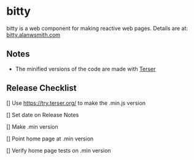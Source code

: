 # bitty

bitty is a web component for making
reactive web pages. Details are
at: [bitty.alanwsmith.com](https://bitty.alanwsmith.com/)

## Notes

- The minified versions of the code are made with
[Terser](https://try.terser.org/)


## Release Checklist

[] Use https://try.terser.org/ to make the .min.js version

[] Set date on Release Notes

[] Make .min version

[] Point home page at .min version

[] Verify home page tests on .min version


